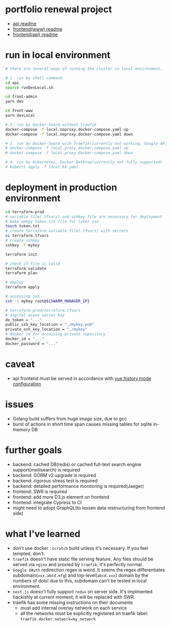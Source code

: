 # portfolio renewal project

- [api readme](https://github.com/rabelais88/portfolio2020/tree/master/api/README.md)
- [frontend(www) readme](https://github.com/rabelais88/portfolio2020/tree/master/front-www/README.md)
- [frontend(api) readme](https://github.com/rabelais88/portfolio2020/tree/master/front-admin/README.md)

# run in local environment

```sh
# there are several ways of running the cluster in local environment.

# 1. run by shell command
cd api
source runDevLocal.sh

cd front-admin
yarn dev

cd front-www
yarn devLocal

# 2. run by Docker-Swarm without Traefik
docker-compose -f local.noproxy.docker-compose.yaml up
docker-compose -f local.noproxy.docker-compose.yaml down

# 3. run by Docker-Swarm with Traefik(currently not working, Google API rejects localhost with subdomain)
# docker-compose -f local.proxy.docker-compose.yaml up
# docker-compose -f local.proxy.docker-compose.yaml down

# 4. run by Kubernetes, Docker Desktop(currently not fully supported)
# kubectl apply -f local.k8.yaml
```

# deployment in production environment

```sh
cd terraform-prod
# variable file(.tfvars) and sshkey file are necessary for deployment
# make emtpy token.txt file for later use
touch token.txt
# create terraform variable file(.tfvars) with secrets
vi terraform.tfvars
# create sshkey
sshkey -f mykey

terraform init

# check if file is valid
terraform validate
terraform plan

# deploy
terraform apply

# accessing ssh
ssh -i mykey root@${SWARM_MANAGER_IP}
```

```sh
# terraform-prod/terraform.tfvars
# digital ocean secret key
do_token = "..."
public_ssh_key_location = "./mykey.pub"
private_ssh_key_location = "./mykey"
# docker id for accessing private repository
docker_id = "..."
docker_password = "..."
```

# caveat

- api frontend must be served in accordance with [vue history mode configuration](https://router.vuejs.org/guide/essentials/history-mode.html#example-server-configurations)

# issues
 - Golang build suffers from huge image size, due to gcc
 - burst of actions in short time span causes missing tables for sqlite in-memory DB

# further goals
 - backend: cached DB(redis) or cached full-text search engine support(meilisearch) is required
 - backend: GORM v2 upgrade is required
 - backend: rigorous stress test is required
 - backend: detailed performance monitoring is required(Jaeger)
 - frontend: SWR is required
 - frontend: add more D3.js element on frontend
 - frontend: integrate Cypress to CI
 - might need to adopt GraphQL(to lessen data restructuring from frontend side)

# what I've learned
- don't use docker `:scratch` build unless it's necessary. If you feel tempted, don't.
- `traefik` doesn't have static file serving feature. Any files should be served via `nginx` and proxied by `traefik`; it's perfectly normal.
- `Google OAuth` redirection regex is weird. It seems the regex differentiates subdomain(`xxx.abcd.efg`) and top-level(`abcd.xxx`) domain by the numbers of dots! due to this, subdomain can't be tested in local environment.
- `next.js` doesn't fully support `redux` on server side. It's implmented hackishly at current moment; it will be replaced with SWR.
- traefik has some missing instructions on their documents
  - must add internal overlay network on each service
  - all the networks must be explicitly registered on traefik label: `traefik.docker.network=my_network`